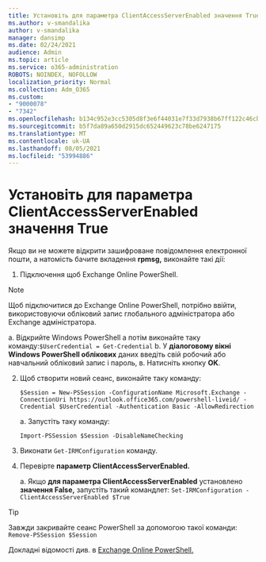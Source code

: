 ```yaml
---
title: Установіть для параметра ClientAccessServerEnabled значення True
ms.author: v-smandalika
author: v-smandalika
manager: dansimp
ms.date: 02/24/2021
audience: Admin
ms.topic: article
ms.service: o365-administration
ROBOTS: NOINDEX, NOFOLLOW
localization_priority: Normal
ms.collection: Adm_O365
ms.custom:
- "9000078"
- "7342"
ms.openlocfilehash: b134c952e3cc5305d8f3e6f44031e7f33d7938b67ff122c46cb74bbd33cbf59e
ms.sourcegitcommit: b5f7da89a650d2915dc652449623c78be6247175
ms.translationtype: MT
ms.contentlocale: uk-UA
ms.lasthandoff: 08/05/2021
ms.locfileid: "53994886"
---
```

# <a name="set-clientaccessserverenabled-to-true"></a>Установіть для параметра ClientAccessServerEnabled значення True

Якщо ви не можете відкрити зашифроване повідомлення електронної пошти, а натомість бачите вкладення **rpmsg,** виконайте такі дії:

1. Підключення щоб Exchange Online PowerShell.

> [!NOTE]
> Щоб підключитися до Exchange Online PowerShell, потрібно ввійти, використовуючи обліковий запис глобального адміністратора або Exchange адміністратора.

   a. Відкрийте Windows PowerShell а потім виконайте таку команду:`$UserCredential = Get-Credential`
b. У **діалоговому вікні Windows PowerShell облікових** даних введіть свій робочий або навчальний обліковий запис і пароль, в. Натисніть кнопку **OK**. 

2. Щоб створити новий сеанс, виконайте таку команду:

    `$Session = New-PSSession -ConfigurationName Microsoft.Exchange -ConnectionUri https://outlook.office365.com/powershell-liveid/ -Credential $UserCredential -Authentication Basic -AllowRedirection`

    a. Запустіть таку команду:
    
    `Import-PSSession $Session -DisableNameChecking`

3. Виконати `Get-IRMConfiguration` команду.

4. Перевірте **параметр ClientAccessServerEnabled.** 

    a. Якщо **для параметра ClientAccessServerEnabled** установлено **значення False,** запустіть такий командлет: `Set-IRMConfiguration -ClientAccessServerEnabled $True`

> [!TIP]
> Завжди закривайте сеанс PowerShell за допомогою такої команди: `Remove-PSSession $Session`

Докладні відомості див. в [Exchange Online PowerShell.](https://docs.microsoft.com/powershell/exchange/connect-to-exchange-online-powershell)

